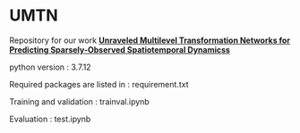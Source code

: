 # UMTN

Repository for our work [**Unraveled Multilevel Transformation Networks for Predicting Sparsely-Observed Spatiotemporal Dynamicss**](https://arxiv.org/abs/2203.08655)

python version : 3.7.12

Required packages are listed in : requirement.txt

Training and validation : trainval.ipynb

Evaluation : test.ipynb

